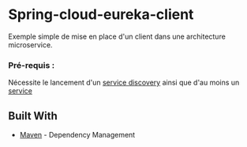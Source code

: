 # Spring-cloud-eureka-client

Exemple simple de mise en place d'un client dans une architecture microservice.

### Pré-requis :

Nécessite le lancement d'un [service discovery](Spring-cloud-eureka-serviceDiscovery) ainsi que d'au moins un [service](Spring-cloud-eureka-service)

## Built With

* [Maven](https://maven.apache.org/) - Dependency Management

